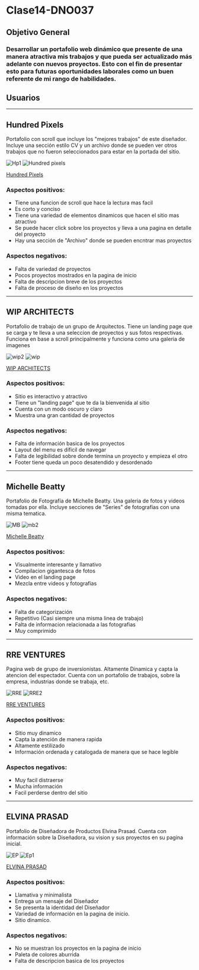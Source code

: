 # Clase14-DNO037

## Objetivo General
### Desarrollar un portafolio web dinámico que presente de una manera atractiva mis trabajos y que pueda ser actualizado más adelante con nuevos proyectos. Esto con el fin de presentar esto para futuras oportunidades laborales como un buen referente de mi rango de habilidades.

## Usuarios


___

## Hundred Pixels

Portafolio con scroll que incluye los "mejores trabajos" de este diseñador. Incluye una sección estilo CV y un archivo donde se pueden ver otros trabajos que no fueron seleccionados para estar en la portada del sitio.

![Hp1](https://user-images.githubusercontent.com/75643049/172653114-d0f064b5-f879-424a-87cc-eb24b3bf7ab1.png)
![Hundred pixels](https://user-images.githubusercontent.com/75643049/172653132-37490921-a463-42b0-be59-6e1e8d191acd.png)


[Hundred Pixels](https://www.hundredpixels.com/)

### Aspectos positivos:
- Tiene una funcion de scroll que hace la lectura mas facil
- Es corto y conciso
- Tiene una variedad de elementos dinamicos que hacen el sitio mas atractivo
- Se puede hacer click sobre los proyectos y lleva a una pagina en detalle del proyecto
- Hay una sección de "Archivo" donde se pueden encntrar mas proyectos

### Aspectos negativos:
- Falta de variedad de proyectos
- Pocos proyectos mostrados en la pagina de inicio
- Falta de descripcion breve de los proyectos
- Falta de proceso de diseño en los proyectos

____________________________________________________________________________________________________________________________________________________________________________



## WIP ARCHITECTS

Portafolio de trabajo de un grupo de Arquitectos. Tiene un landing page que se carga y te lleva a una seleccion de proyectos y sus fotos respectivas. Funciona en base a scroll principalmente y funciona como una galeria de imagenes

![wip2](https://user-images.githubusercontent.com/75643049/172663393-f3ae40a3-cdc9-43dd-918b-469e8976761c.png)
![wip](https://user-images.githubusercontent.com/75643049/172663435-555972fa-0a4a-4434-9ef7-499ca32a6ccb.png)


[WIP ARCHITECTS](https://www.wip.com.gr/)

### Aspectos positivos:
- Sitio es interactivo y atractivo
- Tiene un "landing page" que te da la bienvenida al sitio
- Cuenta con un modo oscuro y claro
- Muestra una gran cantidad de proyectos

### Aspectos negativos:
- Falta de información basica de los proyectos
- Layout del menu es dificil de navegar
- Falta de legibilidad sobre donde termina un proyecto y empieza el otro
- Footer tiene queda un poco desatendido y desordenado


____________________________________________________________________________________________________________________________________________________________________________


## Michelle Beatty

Portafolio de Fotografía de Michelle Beatty. Una galeria de fotos y videos tomadas por ella. Incluye secciones de "Series" de fotografias con una misma tematica.

![MB](https://user-images.githubusercontent.com/75643049/172665271-c8293cd9-6150-45be-8f5e-29a30e55c9cd.png)
![mb2](https://user-images.githubusercontent.com/75643049/172665325-aafb09b9-3db9-46cb-a428-4b4532a29a11.png)

[Michelle Beatty](https://www.michellebeatty.com/)

### Aspectos positivos:
- Visualmente interesante y llamativo
- Compilacion gigantesca de fotos
- Video en el landing page
- Mezcla entre videos y fotografias

### Aspectos negativos:
- Falta de categorización
- Repetitivo (Casi siempre una misma linea de trabajo)
- Falta de informacion relacionada a las fotografias
- Muy comprimido


____________________________________________________________________________________________________________________________________________________________________________


## RRE VENTURES

Pagina web de grupo de inversionistas. Altamente Dinamica y capta la atencion del espectador. Cuenta con un portafolio de trabajos, sobre la empresa, industrias donde se trabaja, etc.

![RRE](https://user-images.githubusercontent.com/75643049/172692621-31a8c800-9755-46c8-b2d9-f14cd4ddf70f.png)
![RRE2](https://user-images.githubusercontent.com/75643049/172692630-d0e0e517-1000-4a85-a45a-36072facf9c2.png)

[RRE VENTURES](https://www.rre.com/)

### Aspectos positivos:
- Sitio muy dinamico
- Capta la atención de manera rapida
- Altamente estilizado
- Información ordenada y catalogada de manera que se hace legible

### Aspectos negativos:
- Muy facil distraerse
- Mucha información
- Facil perderse dentro del sitio


____________________________________________________________________________________________________________________________________________________________________________


## ELVINA PRASAD

Portafolio de Diseñadora de Productos Elvina Prasad. Cuenta con información sobre la Diseñadora, su vision y sus proyectos en su pagina inicial.

![EP](https://user-images.githubusercontent.com/75643049/172695912-43f42c63-5181-43d7-ba9f-dca480176c3c.png)
![Ep1](https://user-images.githubusercontent.com/75643049/172695919-6be74b3b-becd-4979-9adc-fbf62f03c375.png)

[ELVINA PRASAD](https://www.elvinaprasad.com/)

### Aspectos positivos:
- Llamativa y minimalista
- Entrega un mensaje del Diseñador
- Se presenta la identidad del Diseñador
- Variedad de información en la pagina de inicio.
- Sitio dinamico.

### Aspectos negativos:
- No se muestran los proyectos en la pagina de inicio
- Paleta de colores aburrida
- Falta de  descripcion basica de los proyectos
